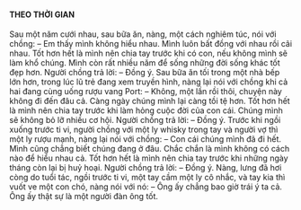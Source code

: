 #### THEO THỜI GIAN 

Sau một năm cưới nhau, sau bữa ăn, nàng, một cách nghiêm túc, nói với chồng:
– Em thấy mình không hiểu nhau. Mình luôn bất đồng với nhau rồi cãi nhau. Tốt hơn hết là mình nên chia tay trước khi có con, nếu không mình sẽ làm khổ chúng. Mình còn rất nhiều năm để sống những đời sống khác tốt đẹp hơn.
Người chồng trả lời:
– Đồng ý.
Sau bữa ăn tối trong một nhà bếp lớn hơn, trong lúc lũ trẻ đang xem truyền hình, nàng lại nói với chồng khi cả hai đang cùng uống rượu vang Port:
– Không, một lần rồi thôi, chuyện này không đi đến đâu cả. Càng ngày chúng mình lại càng tồi tệ hơn. Tốt hơn hết là mình nên chia tay trước khi làm hỏng cuộc đời của con cái. Chúng mình sẽ không bỏ lỡ nhiều cơ hội.
Người chồng trả lời:
– Đồng ý.
Trước khi ngồi xuống trước ti vi, người chồng với một ly whisky trong tay và người vợ thì một ly rượu mạnh, nàng lại nói với chồng:
– Con cái chúng mình đã đi hết. Mình cũng chẳng biết chúng đang ở đâu. Chắc chắn là mình không có cách nào để hiểu nhau cả. Tốt hơn hết là mình nên chia tay trước khi những ngày tháng còn lại bị huỷ hoại.
Người chồng trả lời:
– Đồng ý.
Nàng, lưng đã hơi còng do tuổi tác, ngồi trước ti vi, một tay cầm một ly cô nhắc, và tay kia thì vuốt ve một con chó, nàng nói với nó:
– Ông ấy chẳng bao giờ trái ý ta cả. Ông ấy thật sự là một người đàn ông tốt.